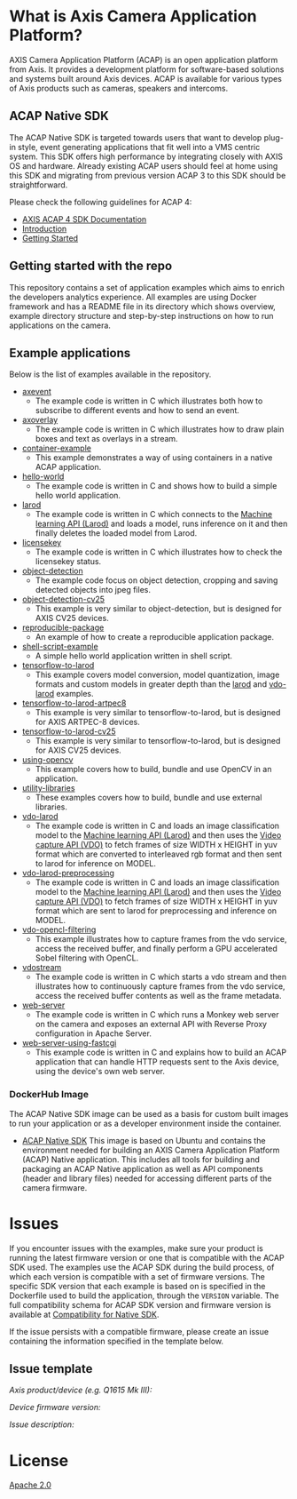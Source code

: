 # What is Axis Camera Application Platform?

AXIS Camera Application Platform (ACAP) is an open application platform from Axis. It provides a development platform for software-based solutions and systems built around Axis devices. ACAP is available for various types of Axis products such as cameras, speakers and intercoms.

## ACAP Native SDK

The ACAP Native SDK is targeted towards users that want to develop plug-in style, event generating applications that fit well into a VMS centric system. This SDK offers high performance by integrating closely with AXIS OS and hardware. Already existing ACAP users should feel at home using this SDK and migrating from previous version ACAP 3 to this SDK should be straightforward.

Please check the following guidelines for ACAP 4:

- [AXIS ACAP 4 SDK Documentation](https://axiscommunications.github.io/acap-documentation/)
- [Introduction](https://axiscommunications.github.io/acap-documentation/docs/introduction.html)
- [Getting Started](https://axiscommunications.github.io/acap-documentation/docs/get-started.html)

## Getting started with the repo

This repository contains a set of application examples which aims to enrich the developers analytics experience. All examples are using Docker framework and has a README file in its directory which shows overview, example directory structure and step-by-step instructions on how to run applications on the camera.

## Example applications

Below is the list of examples available in the repository.

- [axevent](./axevent/)
  - The example code is written in C which illustrates both how to subscribe to different events and how to send an event.
- [axoverlay](./axoverlay/)
  - The example code is written in C which illustrates how to draw plain boxes and text as overlays in a stream.
- [container-example](./container-example/)
  - This example demonstrates a way of using containers in a native ACAP application.
- [hello-world](./hello-world/)
  - The example code is written in C and shows how to build a simple hello world application.
- [larod](./larod/)
  - The example code is written in C which connects to the [Machine learning API (Larod)](https://axiscommunications.github.io/acap-documentation/docs/api/native-sdk-api.html#machine-learning-api-larod) and loads a model, runs inference on it and then finally deletes the loaded model from Larod.
- [licensekey](./licensekey/)
  - The example code is written in C which illustrates how to check the licensekey status.
- [object-detection](./object-detection/)
  - The example code focus on object detection, cropping and saving detected objects into jpeg files.
- [object-detection-cv25](./object-detection-cv25/)
  - This example is very similar to object-detection, but is designed for AXIS CV25 devices.
- [reproducible-package](./reproducible-package/)
  - An example of how to create a reproducible application package.
- [shell-script-example](./shell-script-example)
  - A simple hello world application written in shell script.
- [tensorflow-to-larod](./tensorflow-to-larod/)
  - This example covers model conversion, model quantization, image formats and custom models in
greater depth than the [larod](./larod)
and [vdo-larod](./vdo-larod) examples.
- [tensorflow-to-larod-artpec8](./tensorflow-to-larod-artpec8/)
  - This example is very similar to tensorflow-to-larod, but is designed for AXIS ARTPEC-8 devices.
- [tensorflow-to-larod-cv25](./tensorflow-to-larod-cv25/)
  - This example is very similar to tensorflow-to-larod, but is designed for AXIS CV25 devices.
- [using-opencv](./using-opencv/)
  - This example covers how to build, bundle and use OpenCV in an application.
- [utility-libraries](./utility-libraries/)
  - These examples covers how to build, bundle and use external libraries.
- [vdo-larod](./vdo-larod/)
  - The example code is written in C and loads an image classification model to the [Machine learning API (Larod)](https://axiscommunications.github.io/acap-documentation/docs/api/native-sdk-api.html#machine-learning-api-larod) and then uses the [Video capture API (VDO)](https://axiscommunications.github.io/acap-documentation/docs/api/native-sdk-api.html#video-capture-api-vdo) to fetch frames of size WIDTH x HEIGHT in yuv format which are converted to interleaved rgb format and then sent to larod for inference on MODEL.
- [vdo-larod-preprocessing](./vdo-larod-preprocessing/)
  - The example code is written in C and loads an image classification model to the [Machine learning API (Larod)](https://axiscommunications.github.io/acap-documentation/docs/api/native-sdk-api.html#machine-learning-api-larod) and then uses the [Video capture API (VDO)](https://axiscommunications.github.io/acap-documentation/docs/api/native-sdk-api.html#video-capture-api-vdo) to fetch frames of size WIDTH x HEIGHT in yuv format which are sent to larod for preprocessing and inference on MODEL.
- [vdo-opencl-filtering](./vdo-opencl-filtering/)
  - This example illustrates how to capture frames from the vdo service, access the received buffer, and finally perform a GPU accelerated Sobel filtering with OpenCL.
- [vdostream](./vdostream/)
  - The example code is written in C which starts a vdo stream and then illustrates how to continuously capture frames from the vdo service, access the received buffer contents as well as the frame metadata.
- [web-server](./web-server/)
  - The example code is written in C which runs a Monkey web server on the camera and exposes an external API with Reverse Proxy configuration in Apache Server.
- [web-server-using-fastcgi](./web-server-using-fastcgi/)
  - This example code is written in C and explains how to build an ACAP application that can handle HTTP requests sent to the Axis device, using the device's own web server.

### DockerHub Image

The ACAP Native SDK image can be used as a basis for custom built images to run your application or as a developer environment inside the container.

- [ACAP Native SDK](https://hub.docker.com/r/axisecp/acap-native-sdk) This image is based on Ubuntu and contains the environment needed for building an AXIS Camera Application Platform (ACAP) Native application. This includes all tools for building and packaging an ACAP Native application as well as API components (header and library files) needed for accessing different parts of the camera firmware.

# Issues

If you encounter issues with the examples, make sure your product is running the latest firmware version or one that is compatible with the ACAP SDK used.
The examples use the ACAP SDK during the build process, of which each version is compatible with a set of firmware versions.
The specific SDK version that each example is based on is specified in the Dockerfile used to build the application, through the `VERSION` variable.
The full compatibility schema for ACAP SDK version and firmware version is available at [Compatibility for Native SDK](https://axiscommunications.github.io/acap-documentation/docs/api/native-sdk-api.html#compatibility).

If the issue persists with a compatible firmware, please create an issue containing the information specified in the template below.

## Issue template

*Axis product/device (e.g. Q1615 Mk III):*

*Device firmware version:*

*Issue description:*

# License

[Apache 2.0](LICENSE)
